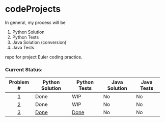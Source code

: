 # codeProjects

In general, my process will be
  1. Python Solution
  2. Python Tests
  3. Java Solution (conversion)
  4. Java Tests

repo for project Euler coding practice.
  ### Current Status:

| Problem # | Python Solution | Python Tests | Java Solution | Java Tests |
| :---: | --- | --- | --- | --- |
| [1](https://projecteuler.net/problem=1) | Done | WIP | No | No |
| [2](https://projecteuler.net/problem=2) | Done | WIP | No | No |
| [3](https://projecteuler.net/problem=3) | [Done](https://github.com/meta-434/codeProjects/eulerThree.py) | [Done](https://github.com/meta-434/codeProjects/eulerThree/test_eulerThree.py) | No | No | 
